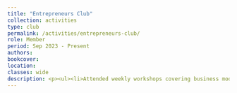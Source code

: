 ```yaml
---
title: "Entrepreneurs Club"
collection: activities
type: club
permalink: /activities/entrepreneurs-club/ 
role: Member
period: Sep 2023 - Present
authors: 
bookcover: 
location: 
classes: wide
description: <p><ul><li>Attended weekly workshops covering business modeling, Minimal Viable Product, etc.</li><li>Participated in Husky Startup Challenge as Med Finder team and won third place with an award of $1,500 out of 20 teams.</ul></p>
---
```


